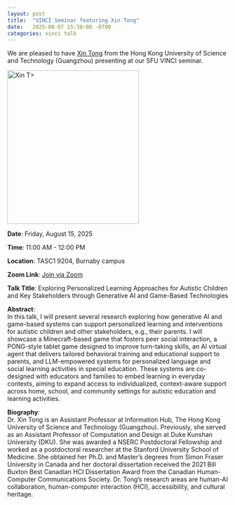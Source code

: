 ```yaml
---
layout: post
title:  "VINCI Seminar featuring Xin Tong"
date:   2025-08-07 15:30:00 -0700
categories: vinci talk
---
```


We are pleased to have [Xin Tong](https://facultyprofiles.hkust-gz.edu.cn/faculty-personal-page?id=435) from the Hong Kong University of Science and Technology (Guangzhou) presenting at our SFU VINCI seminar.

<img src="https://hrapi.hkust-gz.edu.cn/photo/img?key=00011A1000000001RSUK" width="300" height="350" alt="Xin T>">


**Date**: Friday, August 15, 2025  

**Time**: 11:00 AM - 12:00 PM  

**Location**: TASC1 9204, Burnaby campus  

**Zoom Link**: [Join via Zoom](https://sfu.zoom.us/j/64266535876?pwd=WXRYdnorV0lJTDhCekhibDg5Y0xnZz09)

**Talk Title**: Exploring Personalized Learning Approaches for Autistic Children and Key Stakeholders through Generative AI and Game-Based Technologies

**Abstract**:  
In this talk, I will present several research exploring how generative AI and game-based systems can support personalized learning and interventions for autistic children and other stakeholders, e.g., their parents. I will showcase a Minecraft-based game that fosters peer social interaction, a PONG-style tablet game designed to improve turn-taking skills, an AI virtual agent that delivers tailored behavioral training and educational support to parents, and LLM-empowered systems for personalized language and social learning activities in special education. These systems are co-designed with educators and families to embed learning in everyday contexts, aiming to expand access to individualized, context-aware support across home, school, and community settings for autistic education and learning activities.

**Biography**:  
Dr. Xin Tong is an Assistant Professor at Information Hub, The Hong Kong University of Science and Technology (Guangzhou). Previously, she served as an Assistant Professor of Computation and Design at Duke Kunshan University (DKU). She was awarded a NSERC Postdoctoral Fellowship and worked as a postdoctoral researcher at the Stanford University School of Medicine. She obtained her Ph.D. and Master’s degrees from Simon Fraser University in Canada and her doctoral dissertation received the 2021 Bill Buxton Best Canadian HCI Dissertation Award from the Canadian Human-Computer Communications Society. Dr. Tong’s research areas are human-AI collaboration, human-computer interaction (HCI), accessibility, and cultural heritage. 

